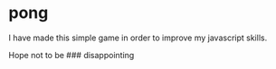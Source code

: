 # pong

I have made this simple game in order to improve my javascript skills.

Hope not to be ### disappointing
